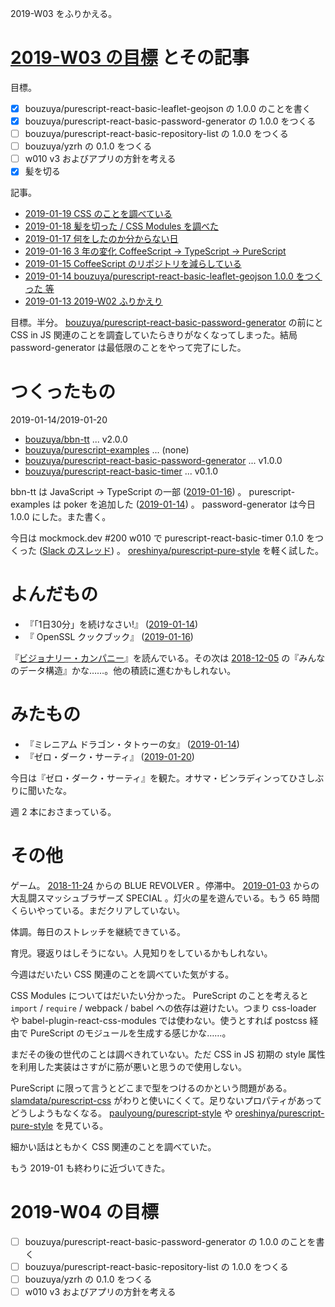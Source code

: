 2019-W03 をふりかえる。

# [2019-W03 の目標][2019-01-13] とその記事

目標。

- [x] bouzuya/purescript-react-basic-leaflet-geojson の 1.0.0 のことを書く
- [x] bouzuya/purescript-react-basic-password-generator の 1.0.0 をつくる
- [ ] bouzuya/purescript-react-basic-repository-list の 1.0.0 をつくる
- [ ] bouzuya/yzrh の 0.1.0 をつくる
- [ ] w010 v3 およびアプリの方針を考える
- [x] 髪を切る

記事。

- [2019-01-19 CSS のことを調べている][2019-01-19]
- [2019-01-18 髪を切った / CSS Modules を調べた][2019-01-18]
- [2019-01-17 何をしたのか分からない日][2019-01-17]
- [2019-01-16 3 年の変化 CoffeeScript -> TypeScript -> PureScript][2019-01-16]
- [2019-01-15 CoffeeScript のリポジトリを減らしている][2019-01-15]
- [2019-01-14 bouzuya/purescript-react-basic-leaflet-geojson 1.0.0 をつくった 等][2019-01-14]
- [2019-01-13 2019-W02 ふりかえり][2019-01-13]

目標。半分。 [bouzuya/purescript-react-basic-password-generator][] の前にと CSS in JS 関連のことを調査していたらきりがなくなってしまった。結局 password-generator は最低限のことをやって完了にした。

# つくったもの

2019-01-14/2019-01-20

- [bouzuya/bbn-tt][] ... v2.0.0
- [bouzuya/purescript-examples][] ... (none)
- [bouzuya/purescript-react-basic-password-generator][] ... v1.0.0
- [bouzuya/purescript-react-basic-timer][] ... v0.1.0

bbn-tt は JavaScript -> TypeScript の一部 ([2019-01-16][]) 。 purescript-examples は poker を追加した ([2019-01-14][]) 。 password-generator は今日 1.0.0 にした。また書く。

今日は mockmock.dev #200 w010 で purescript-react-basic-timer 0.1.0 をつくった ([Slack のスレッド](https://mockmock.slack.com/archives/C043UEYGJ/p1547963585070200)) 。 [oreshinya/purescript-pure-style][] を軽く試した。

# よんだもの

- 『「1日30分」を続けなさい!』 ([2019-01-14][])
- 『 OpenSSL クックブック』 ([2019-01-16][])

『[ビジョナリー・カンパニー][asin:4822740315]』を読んでいる。その次は [2018-12-05][] の『みんなのデータ構造』かな……。他の積読に進むかもしれない。

# みたもの

- 『ミレニアム ドラゴン・タトゥーの女』 ([2019-01-14][])
- 『ゼロ・ダーク・サーティ』 ([2019-01-20][])

今日は『ゼロ・ダーク・サーティ』を観た。オサマ・ビンラディンってひさしぶりに聞いたな。

週 2 本におさまっている。

# その他

ゲーム。 [2018-11-24][] からの BLUE REVOLVER 。停滞中。 [2019-01-03][] からの大乱闘スマッシュブラザーズ SPECIAL 。灯火の星を遊んでいる。もう 65 時間くらいやっている。まだクリアしていない。

体調。毎日のストレッチを継続できている。

育児。寝返りはしそうにない。人見知りをしているかもしれない。

今週はだいたい CSS 関連のことを調べていた気がする。

CSS Modules についてはだいたい分かった。 PureScript のことを考えると `import` / `require` / webpack / babel への依存は避けたい。つまり css-loader や babel-plugin-react-css-modules では使わない。使うとすれば postcss 経由で PureScript のモジュールを生成する感じかな……。

まだその後の世代のことは調べきれていない。ただ CSS in JS 初期の style 属性を利用した実装はさすがに筋が悪いと思うので使用しない。

PureScript に限って言うとどこまで型をつけるのかという問題がある。 [slamdata/purescript-css][] がわりと使いにくくて。足りないプロパティがあってどうしようもなくなる。 [paulyoung/purescript-style][] や [oreshinya/purescript-pure-style][] を見ている。

細かい話はともかく CSS 関連のことを調べていた。

もう 2019-01 も終わりに近づいてきた。

# 2019-W04 の目標

- [ ] bouzuya/purescript-react-basic-password-generator の 1.0.0 のことを書く
- [ ] bouzuya/purescript-react-basic-repository-list の 1.0.0 をつくる
- [ ] bouzuya/yzrh の 0.1.0 をつくる
- [ ] w010 v3 およびアプリの方針を考える

[2018-11-24]: https://blog.bouzuya.net/2018/11/24/
[2018-12-05]: https://blog.bouzuya.net/2018/12/05/
[2019-01-03]: https://blog.bouzuya.net/2019/01/03/
[2019-01-13]: https://blog.bouzuya.net/2019/01/13/
[2019-01-14]: https://blog.bouzuya.net/2019/01/14/
[2019-01-15]: https://blog.bouzuya.net/2019/01/15/
[2019-01-16]: https://blog.bouzuya.net/2019/01/16/
[2019-01-17]: https://blog.bouzuya.net/2019/01/17/
[2019-01-18]: https://blog.bouzuya.net/2019/01/18/
[2019-01-19]: https://blog.bouzuya.net/2019/01/19/
[2019-01-20]: https://blog.bouzuya.net/2019/01/20/
[asin:4822740315]: https://www.amazon.co.jp/dp/4822740315/
[bouzuya/bbn-tt]: https://github.com/bouzuya/bbn-tt
[bouzuya/purescript-examples]: https://github.com/bouzuya/purescript-examples
[bouzuya/purescript-react-basic-password-generator]: https://github.com/bouzuya/purescript-react-basic-password-generator
[bouzuya/purescript-react-basic-timer]: https://github.com/bouzuya/purescript-react-basic-timer
[oreshinya/purescript-pure-style]: https://github.com/oreshinya/purescript-pure-style
[paulyoung/purescript-style]: https://github.com/paulyoung/purescript-style
[slamdata/purescript-css]: https://github.com/slamdata/purescript-css
